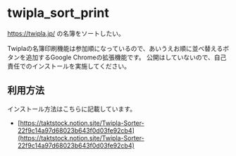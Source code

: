 # twipla_sort_print
https://twipla.jp/ の名簿をソートしたい。

Twiplaの名簿印刷機能は参加順になっているので、あいうえお順に並べ替えるボタンを追加するGoogle Chromeの拡張機能です。
公開はしていないので、自己責任でのインストールを実施してください。

## 利用方法

インストール方法はこちらに記載しています。
- [https://taktstock.notion.site/Twipla-Sorter-22f9c14a97d68023b643f0d03fe92cb4](https://taktstock.notion.site/Twipla-Sorter-22f9c14a97d68023b643f0d03fe92cb4)
